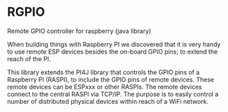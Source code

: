 # RGPIO
Remote GPIO controller for raspberry (java library)

When building things with Raspberry PI we discovered that it is very handy to use remote ESP devices besides the on-board GPIO pins; to extend the reach of the PI.

This library extends the PI4J library that controls the GPIO pins of a Raspberry PI (RASPI), to include the GPIO pins of remote devices. These remote devices can be ESPxxx or other RASPIs. The remote devices connect to the central RASPI via TCP/IP. The purpose is to easily control a number of distributed physical devices within reach of a WiFi network.
